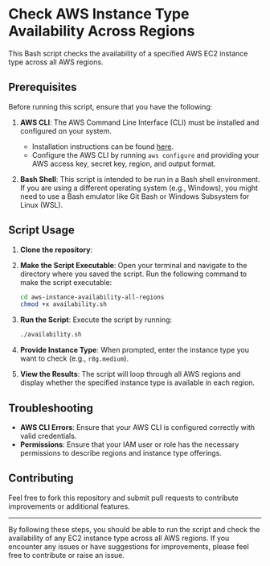 # Check AWS Instance Type Availability Across Regions

This Bash script checks the availability of a specified AWS EC2 instance type across all AWS regions.

## Prerequisites

Before running this script, ensure that you have the following:

1. **AWS CLI**: The AWS Command Line Interface (CLI) must be installed and configured on your system.
   - Installation instructions can be found [here](https://docs.aws.amazon.com/cli/latest/userguide/install-cliv2.html).
   - Configure the AWS CLI by running `aws configure` and providing your AWS access key, secret key, region, and output format.

2. **Bash Shell**: This script is intended to be run in a Bash shell environment. If you are using a different operating system (e.g., Windows), you might need to use a Bash emulator like Git Bash or Windows Subsystem for Linux (WSL).

## Script Usage

1. **Clone the repository**: 

2. **Make the Script Executable**: Open your terminal and navigate to the directory where you saved the script. Run the following command to make the script executable:

    ```sh
    cd aws-instance-availability-all-regions
    chmod +x availability.sh
    ```

3. **Run the Script**: Execute the script by running:

    ```sh
    ./availability.sh
    ```

4. **Provide Instance Type**: When prompted, enter the instance type you want to check (e.g., `r8g.medium`).

5. **View the Results**: The script will loop through all AWS regions and display whether the specified instance type is available in each region.


## Troubleshooting

- **AWS CLI Errors**: Ensure that your AWS CLI is configured correctly with valid credentials.
- **Permissions**: Ensure that your IAM user or role has the necessary permissions to describe regions and instance type offerings.

## Contributing

Feel free to fork this repository and submit pull requests to contribute improvements or additional features.

---
By following these steps, you should be able to run the script and check the availability of any EC2 instance type across all AWS regions. If you encounter any issues or have suggestions for improvements, please feel free to contribute or raise an issue.


